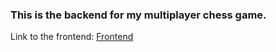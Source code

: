 ### This is the backend for my multiplayer chess game.

Link to the frontend: [Frontend](https://github.com/Harsh-141cmd/Chesu-no-Kai.git)
